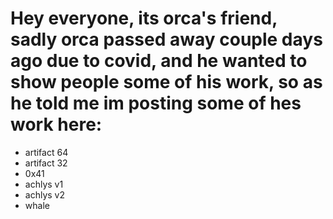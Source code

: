 # Hey everyone, its orca's friend, sadly orca passed away couple days ago due to covid, and he wanted to show people some of his work, so as he told me im posting some of hes work here:

- artifact 64
- artifact 32
- 0x41
- achlys v1
- achlys v2
- whale
